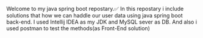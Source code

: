 Welcome to my java spring boot repostary.✅
In this repostary i include solutions that how we can haddle our user data using java spring boot back-end.
I used Intellij IDEA as my JDK and MySQL sever as DB.
And also i used postman to test the methods(as Front-End solution)
